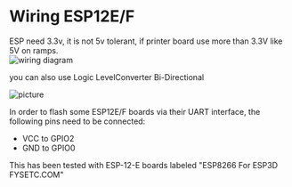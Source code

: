 # Wiring ESP12E/F

ESP need 3.3v, it is not 5v tolerant, if printer board use more than 3.3V like 5V on ramps.  
![wiring diagram](https://raw.githubusercontent.com/wiki/luc-github/ESP3D/images/HW/WiresESP12E.png)

you can also use Logic LevelConverter Bi-Directional

![picture](https://raw.githubusercontent.com/wiki/luc-github/ESP3D/images/HW/logic.PNG)

In order to flash some ESP12E/F boards via their UART interface, the following pins need to be connected:

* VCC to GPIO2
* GND to GPIO0

This has been tested with ESP-12-E boards labeled "ESP8266 For ESP3D FYSETC.COM"
